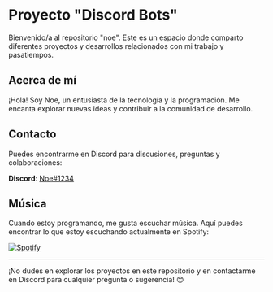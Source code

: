# Proyecto "Discord Bots"

Bienvenido/a al repositorio "noe". Este es un espacio donde comparto diferentes proyectos y desarrollos relacionados con mi trabajo y pasatiempos.

## Acerca de mí

¡Hola! Soy Noe, un entusiasta de la tecnología y la programación. Me encanta explorar nuevas ideas y contribuir a la comunidad de desarrollo.

## Contacto

Puedes encontrarme en Discord para discusiones, preguntas y colaboraciones:

**Discord**: [Noe#1234](https://discord.com/users/1187980688864063489)

## Música

Cuando estoy programando, me gusta escuchar música. Aquí puedes encontrar lo que estoy escuchando actualmente en Spotify:

[![Spotify](https://novatorem-noe.vercel.app/api/spotify)](https://open.spotify.com/user/)

---

¡No dudes en explorar los proyectos en este repositorio y en contactarme en Discord para cualquier pregunta o sugerencia! 😊

